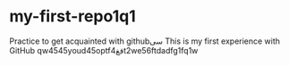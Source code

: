 # my-first-repo1q1
Practice to get acquainted with githubسی
This is my first experience with GitHub
qw4545youd45optfفغ4t2we56ftdadfg1fq1w
